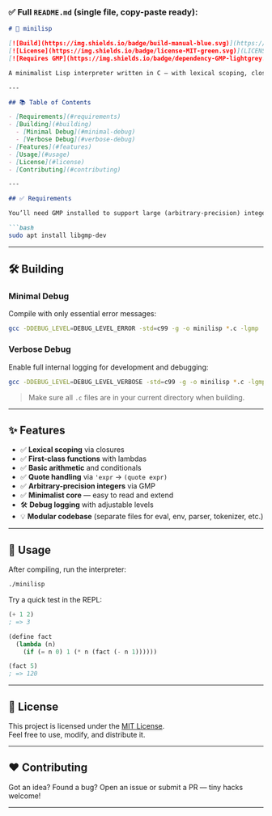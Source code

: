 ### ✅ Full `README.md` (single file, copy-paste ready):

```markdown
# 🧠 minilisp

[![Build](https://img.shields.io/badge/build-manual-blue.svg)](https://gcc.gnu.org/)
[![License](https://img.shields.io/badge/license-MIT-green.svg)](LICENSE)
[![Requires GMP](https://img.shields.io/badge/dependency-GMP-lightgrey.svg)](https://gmplib.org/)

A minimalist Lisp interpreter written in C — with lexical scoping, closures, quoting, and arbitrary-precision integers via [GMP](https://gmplib.org/). Built for learning and hacking.

---

## 📚 Table of Contents

- [Requirements](#requirements)
- [Building](#building)
  - [Minimal Debug](#minimal-debug)
  - [Verbose Debug](#verbose-debug)
- [Features](#features)
- [Usage](#usage)
- [License](#license)
- [Contributing](#️contributing)

---

## ✅ Requirements

You’ll need GMP installed to support large (arbitrary-precision) integers.

```bash
sudo apt install libgmp-dev
```

---

## 🛠️ Building

### Minimal Debug

Compile with only essential error messages:

```bash
gcc -DDEBUG_LEVEL=DEBUG_LEVEL_ERROR -std=c99 -g -o minilisp *.c -lgmp
```

### Verbose Debug

Enable full internal logging for development and debugging:

```bash
gcc -DDEBUG_LEVEL=DEBUG_LEVEL_VERBOSE -std=c99 -g -o minilisp *.c -lgmp
```

> Make sure all `.c` files are in your current directory when building.

---

## ✨ Features

- ✅ **Lexical scoping** via closures
- ✅ **First-class functions** with lambdas
- ✅ **Basic arithmetic** and conditionals
- ✅ **Quote handling** via `'expr` → `(quote expr)`
- ✅ **Arbitrary-precision integers** via GMP
- ✅ **Minimalist core** — easy to read and extend
- 🛠️ **Debug logging** with adjustable levels
- 💡 **Modular codebase** (separate files for eval, env, parser, tokenizer, etc.)

---

## 🚀 Usage

After compiling, run the interpreter:

```bash
./minilisp
```

Try a quick test in the REPL:

```lisp
(+ 1 2)
; => 3

(define fact
  (lambda (n)
    (if (= n 0) 1 (* n (fact (- n 1))))))

(fact 5)
; => 120
```

---

## 📄 License

This project is licensed under the [MIT License](LICENSE).  
Feel free to use, modify, and distribute it.

---

## ❤️ Contributing

Got an idea? Found a bug? Open an issue or submit a PR — tiny hacks welcome!

---
```
